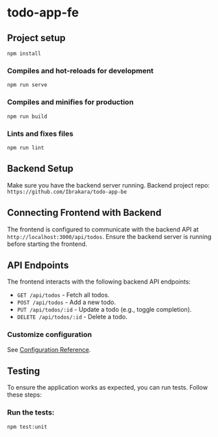 # todo-app-fe

## Project setup

```
npm install
```

### Compiles and hot-reloads for development

```
npm run serve
```

### Compiles and minifies for production

```
npm run build
```

### Lints and fixes files

```
npm run lint
```

## Backend Setup

Make sure you have the backend server running. Backend project repo: `https://github.com/Ibrakara/todo-app-be`

## Connecting Frontend with Backend

The frontend is configured to communicate with the backend API at `http://localhost:3000/api/todos`. Ensure the backend server is running before starting the frontend.

## API Endpoints

The frontend interacts with the following backend API endpoints:

- `GET /api/todos` - Fetch all todos.
- `POST /api/todos` - Add a new todo.
- `PUT /api/todos/:id` - Update a todo (e.g., toggle completion).
- `DELETE /api/todos/:id` - Delete a todo.

### Customize configuration

See [Configuration Reference](https://cli.vuejs.org/config/).

## Testing

To ensure the application works as expected, you can run tests. Follow these steps:

### **Run the tests**:

```bash
npm test:unit
```
